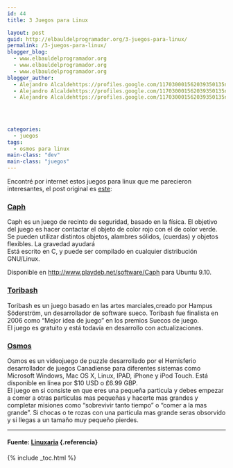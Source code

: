 ```yaml
---
id: 44
title: 3 Juegos para Linux

layout: post
guid: http://elbauldelprogramador.org/3-juegos-para-linux/
permalink: /3-juegos-para-linux/
blogger_blog:
  - www.elbauldelprogramador.org
  - www.elbauldelprogramador.org
  - www.elbauldelprogramador.org
blogger_author:
  - Alejandro Alcaldehttps://profiles.google.com/117030001562039350135noreply@blogger.com
  - Alejandro Alcaldehttps://profiles.google.com/117030001562039350135noreply@blogger.com
  - Alejandro Alcaldehttps://profiles.google.com/117030001562039350135noreply@blogger.com

  
  
  
categories:
  - juegos
tags:
  - osmos para linux
main-class: "dev"
main-class: "juegos"
---
```

Encontré por internet estos juegos para linux que me parecieron interesantes, el post original es <a href="http://www.linuxaria.com/recensioni/unusual-game-linux?lang=en" target="_blank">este</a>:

### <a href="http://sourceforge.net/projects/caphgame/" target="_blnak">Caph</a>

Caph es un juego de recinto de seguridad, basado en la física. El objetivo del juego es hacer contactar el objeto de color rojo con el de color verde. Se pueden utilizar distintos objetos, alambres sólidos, (cuerdas) y objetos flexibles. La gravedad ayudará  
Está escrito en C, y puede ser compilado en cualquier distribución GNU/Linux.

Disponible en http://www.playdeb.net/software/Caph para Ubuntu 9.10.

<div style="text-align: center;">
</div>

<div style="text-align: center;">
</div>



### <a href="http://www.toribash.com/" target="_blank">Toribash</a>

Toribash es un juego basado en las artes marciales,creado por Hampus Söderström, un desarrollador de software sueco. Toribash fue finalista en 2006 como &#8220;Mejor idea de juego&#8221; en los premios Suecos de juego.  
El juego es gratuito y está todavía en desarrollo con actualizaciones.

<div style="text-align: center;">
</div>



### <a href="http://www.hemispheregames.com/osmos/" target="_blank">Osmos</a>

Osmos es un videojuego de puzzle desarrollado por el Hemisferio desarrollador de juegos Canadiense para diferentes sistemas como Microsoft Windows, Mac OS X, Linux, IPAD, iPhone y iPod Touch. Está disponible en línea por $10 USD o £6.99 GBP.  
El juego en si consiste en que eres una pequeña particula y debes empezar a comer a otras particulas mas pequeñas y hacerte mas grandes y completar misiones como “sobrevivir tanto tiempo” o “comer a la mas grande”. Si chocas o te rozas con una particula mas grande seras obsorvido y si llegas a un tamaño muy pequeño pierdes.

<div style="text-align: center;">
</div>

* * *

#### Fuente: <a href="http://www.linuxaria.com/" target="_blank">Linuxaria</a> {.referencia}



{% include _toc.html %}
